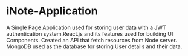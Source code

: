 # iNote-Application

A Single Page Application used for storing user data with a JWT authentication system.React.js and its features used for building UI Components.
Created an API that fetch resources from Node server.
MongoDB used as the database for storing User details and their data.
